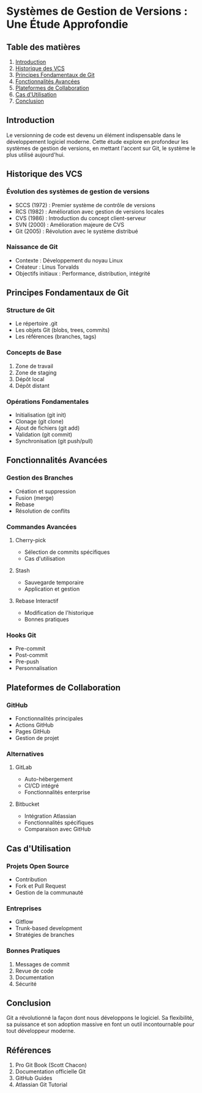 # Systèmes de Gestion de Versions : Une Étude Approfondie

## Table des matières
1. [Introduction](#introduction)
2. [Historique des VCS](#historique)
3. [Principes Fondamentaux de Git](#principes-fondamentaux)
4. [Fonctionnalités Avancées](#fonctionnalites-avancees)
5. [Plateformes de Collaboration](#plateformes)
6. [Cas d'Utilisation](#cas-utilisation)
7. [Conclusion](#conclusion)

## Introduction <a name="introduction"></a>

Le versionning de code est devenu un élément indispensable dans le développement logiciel moderne. Cette étude explore en profondeur les systèmes de gestion de versions, en mettant l'accent sur Git, le système le plus utilisé aujourd'hui.

## Historique des VCS <a name="historique"></a>

### Évolution des systèmes de gestion de versions
- SCCS (1972) : Premier système de contrôle de versions
- RCS (1982) : Amélioration avec gestion de versions locales
- CVS (1986) : Introduction du concept client-serveur
- SVN (2000) : Amélioration majeure de CVS
- Git (2005) : Révolution avec le système distribué

### Naissance de Git
- Contexte : Développement du noyau Linux
- Créateur : Linus Torvalds
- Objectifs initiaux : Performance, distribution, intégrité

## Principes Fondamentaux de Git <a name="principes-fondamentaux"></a>

### Structure de Git
- Le répertoire .git
- Les objets Git (blobs, trees, commits)
- Les références (branches, tags)

### Concepts de Base
1. Zone de travail
2. Zone de staging
3. Dépôt local
4. Dépôt distant

### Opérations Fondamentales
- Initialisation (git init)
- Clonage (git clone)
- Ajout de fichiers (git add)
- Validation (git commit)
- Synchronisation (git push/pull)

## Fonctionnalités Avancées <a name="fonctionnalites-avancees"></a>

### Gestion des Branches
- Création et suppression
- Fusion (merge)
- Rebase
- Résolution de conflits

### Commandes Avancées
1. Cherry-pick
   - Sélection de commits spécifiques
   - Cas d'utilisation

2. Stash
   - Sauvegarde temporaire
   - Application et gestion

3. Rebase Interactif
   - Modification de l'historique
   - Bonnes pratiques

### Hooks Git
- Pre-commit
- Post-commit
- Pre-push
- Personnalisation

## Plateformes de Collaboration <a name="plateformes"></a>

### GitHub
- Fonctionnalités principales
- Actions GitHub
- Pages GitHub
- Gestion de projet

### Alternatives
1. GitLab
   - Auto-hébergement
   - CI/CD intégré
   - Fonctionnalités enterprise

2. Bitbucket
   - Intégration Atlassian
   - Fonctionnalités spécifiques
   - Comparaison avec GitHub

## Cas d'Utilisation <a name="cas-utilisation"></a>

### Projets Open Source
- Contribution
- Fork et Pull Request
- Gestion de la communauté

### Entreprises
- Gitflow
- Trunk-based development
- Stratégies de branches

### Bonnes Pratiques
1. Messages de commit
2. Revue de code
3. Documentation
4. Sécurité

## Conclusion <a name="conclusion"></a>

Git a révolutionné la façon dont nous développons le logiciel. Sa flexibilité, sa puissance et son adoption massive en font un outil incontournable pour tout développeur moderne.

## Références

1. Pro Git Book (Scott Chacon)
2. Documentation officielle Git
3. GitHub Guides
4. Atlassian Git Tutorial
